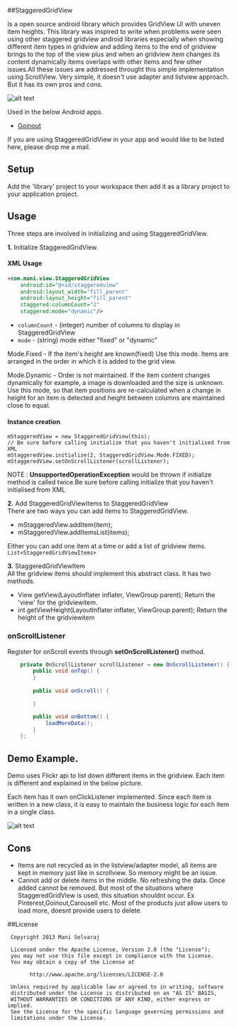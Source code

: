 ##StaggeredGridView

Is a open source android library which provides GridView UI with uneven item heights. This library was inspired to write when problems were seen using other staggered gridview android libraries especially when showing different item types in gridview and adding items to the end of gridview brings to the top of the view plus and when an gridview item changes its content dynamically items overlaps with other items and few other issues.All these issues are addressed throught this simple implementation using ScrollView. Very simple, it doesn't use adapter and listview approach. But it has its own pros and cons.

![alt text](https://raw.github.com/smanikandan14/StaggeredGridView/master/Staggered1_SNAPSHOT.png "")

Used in the below Android apps.

* [Goinout](https://play.google.com/store/apps/details?id=com.edenpod.goinout&hl=en)

If you are using StaggeredGridView in your app and would like to be listed here, please drop me a mail.

## Setup
Add the 'library' project to your workspace then add it as a library project to your application project.

## Usage

Three steps are involved in initializing and using StaggeredGridView.

__1.__      Initialize StaggeredGridView.
#### XML Usage
```xml
<com.mani.view.StaggeredGridView
    android:id="@+id/staggeredview"
    android:layout_width="fill_parent"
    android:layout_height="fill_parent"
    staggered:columnCount="2"
    staggered:mode="dynamic"/>
```
* `columnCount` - (integer) number of columns to display in StaggeredGridView
* `mode` - (string) mode either "fixed" or "dynamic"

Mode.Fixed - If the item's height are known(fixed) Use this mode. Items are arranged in the order in which it is added to the grid view.

Mode.Dynamic -  Order is not maintained. If the item content changes dynamically for example, a image is downloaded 
and the size is unknown. Use this mode, so that item positions are re-calculated when a change in height for an item is detected and height between columns are maintained close to equal.

#### Instance creation

```
mStaggeredView = new StaggeredGridView(this);
// Be sure before calling initialize that you haven't initialised from XML 
mStaggeredView.initialize(2, StaggeredGridView.Mode.FIXED);
mStaggeredView.setOnScrollListener(scrollListener);
``` 

NOTE : **UnsupportedOperationException** would be thrown if initialize method is called twice.Be sure before calling initialize that you haven't initialised from XML 

__2.__       Add StaggeredGridViewItems to StaggeredGridView    
There are two ways you can add items to StaggeredGridView.
* mStaggeredView.addItem(item);
* mStaggeredView.addItemsList(items);

Either you can add one item at a time or add a list of gridview items. `List<StaggeredGridViewItems>`

__3.__       StaggeredGridViewItem   
All the gridview items should implement this abstract class. It has two methods.
* View getView(LayoutInflater inflater, ViewGroup parent); Return the 'view' for the gridviewitem.
* int getViewHeight(LayoutInflater inflater, ViewGroup parent); Return the height of the gridviewitem

### onScrollListener
Register for onScroll events through **setOnScrollListener()** method.

``` java
	private OnScrollListener scrollListener = new OnScrollListener() {
		public void onTop() {
		}
		
		public void onScroll() {

		}

		public void onBottom() {
			loadMoreData();
		}
	};
```

## Demo Example.
Demo uses Flickr api to list down different items in the gridview. Each item is different and explained in the below picture.

Each item has it own onClickListener implemented. Since each item is written in a new class, it is easy to maintain the business logic for each item in a single class. 

![alt text](https://raw.github.com/smanikandan14/StaggeredGridView/master/Staggered3_SNAPSHOT.png "")

## Cons
- Items are not recycled as in the listview/adapter model, all items are kept in memory just like in scrollview. So memory might be an issue.
- Cannot add or delete items in the middle. No refreshing the data. Once added cannot be removed. But most of the situations where StaggeredGridView is used, this situation shouldnt occur. Ex Pinterest,Goinout,Carousell etc. Most of the products just allow users to load more, doesnt provide users to delete.


##License
```
 Copyright 2013 Mani Selvaraj
 
 Licensed under the Apache License, Version 2.0 (the "License");
 you may not use this file except in compliance with the License.
 You may obtain a copy of the License at
 
       http://www.apache.org/licenses/LICENSE-2.0
 
 Unless required by applicable law or agreed to in writing, software
 distributed under the License is distributed on an "AS IS" BASIS,
 WITHOUT WARRANTIES OR CONDITIONS OF ANY KIND, either express or implied.
 See the License for the specific language governing permissions and
 limitations under the License.
```
  
  
